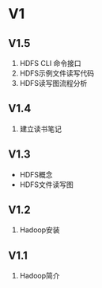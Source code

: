 # V1

## V1.5
1. HDFS CLI 命令接口
2. HDFS示例文件读写代码
3. HDFS读写图流程分析

## V1.4
1. 建立读书笔记

## V1.3 

- HDFS概念
- HDFS文件读写图


## V1.2
1. Hadoop安装

## V1.1
1. Hadoop简介